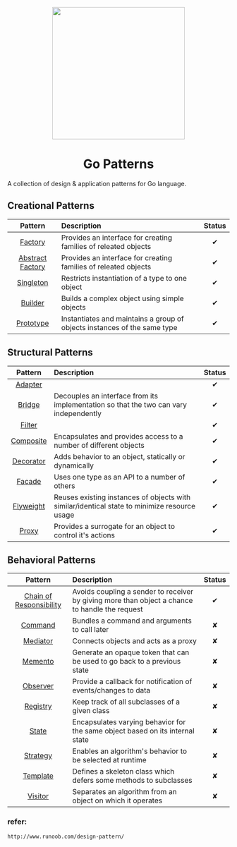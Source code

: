 <p align="center">
  <img src="https://helight.info/wp-content/uploads/2018/03/timg-267x300.jpg" height="300">
  <h1 align="center">
    Go Patterns
    <br>
  </h1>
</p>

A collection of design & application patterns for Go language.

## Creational Patterns

| Pattern | Description | Status |
|:-------:|:----------- |:------:|
| [Factory](/creational/01_factory/)|Provides an interface for creating families of releated objects | ✔ |
| [Abstract Factory](/creational/02_abstractfactory/) | Provides an interface for creating families of releated objects | ✔ |
| [Singleton](/creational/03_singleton) | Restricts instantiation of a type to one object | ✔ |
| [Builder](/creational/04_builder/) | Builds a complex object using simple objects | ✔ |
| [Prototype](/creational/05_prototype) | Instantiates and maintains a group of objects instances of the same type | ✔ |


## Structural Patterns

| Pattern | Description | Status |
|:-------:|:----------- |:------:|
| [Adapter](/structural/06_adapter) |  | ✔ |
| [Bridge](/structural/07_bridge) | Decouples an interface from its implementation so that the two can vary independently | ✔ |
| [Filter](/structural/08_filter) |  | ✔ |
| [Composite](/structural/09_composite) | Encapsulates and provides access to a number of different objects | ✔ |
| [Decorator](/structural/10_decorator) | Adds behavior to an object, statically or dynamically | ✔ |
| [Facade](/structural/11_facade) | Uses one type as an API to a number of others | ✔ |
| [Flyweight](/structural/12_flyweight) | Reuses existing instances of objects with similar/identical state to minimize resource usage | ✔ |
| [Proxy](/structural/13_proxy) | Provides a surrogate for an object to control it's actions | ✔ |

## Behavioral Patterns

| Pattern | Description | Status |
|:-------:|:----------- |:------:|
| [Chain of Responsibility](/behavioral/14_chain) | Avoids coupling a sender to receiver by giving more than object a chance to handle the request | ✔  |
| [Command](/behavioral/15_command) | Bundles a command and arguments to call later | ✘ |
| [Mediator](/behavioral/16_mediator) | Connects objects and acts as a proxy | ✘ |
| [Memento](/behavioral/17_memento) | Generate an opaque token that can be used to go back to a previous state | ✘ |
| [Observer](/behavioral/18_observer) | Provide a callback for notification of events/changes to data | ✘ |
| [Registry](/behavioral/19_registry) | Keep track of all subclasses of a given class | ✘ |
| [State](/behavioral/20_state) | Encapsulates varying behavior for the same object based on its internal state | ✘ |
| [Strategy](/behavioral/21_strategy) | Enables an algorithm's behavior to be selected at runtime | ✘ |
| [Template](/behavioral/22_template) | Defines a skeleton class which defers some methods to subclasses | ✘ |
| [Visitor](/behavioral/23_visitor) | Separates an algorithm from an object on which it operates | ✘ |

### refer:
	http://www.runoob.com/design-pattern/

